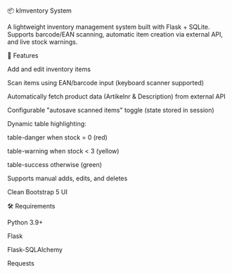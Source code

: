 📦 kImventory System

A lightweight inventory management system built with Flask + SQLite.
Supports barcode/EAN scanning, automatic item creation via external API, and live stock warnings.

🚀 Features

Add and edit inventory items

Scan items using EAN/barcode input (keyboard scanner supported)

Automatically fetch product data (Artikelnr & Description) from external API

Configurable "autosave scanned items" toggle (state stored in session)

Dynamic table highlighting:

table-danger when stock = 0 (red)

table-warning when stock < 3 (yellow)

table-success otherwise (green)

Supports manual adds, edits, and deletes

Clean Bootstrap 5 UI

🛠️ Requirements

Python 3.9+

Flask

Flask-SQLAlchemy

Requests
